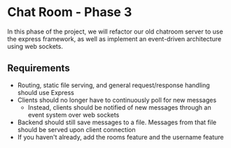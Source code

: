# Chat Room - Phase 3

In this phase of the project, we will refactor our old chatroom server to use the express framework, as well as implement an event-driven architecture using web sockets.

## Requirements

* Routing, static file serving, and general request/response handling should use Express
* Clients should no longer have to continuously poll for new messages
  * Instead, clients should be notified of new messages through an event system over web sockets
* Backend should still save messages to a file. Messages from that file should be served upon client connection
* If you haven't already, add the rooms feature and the username feature